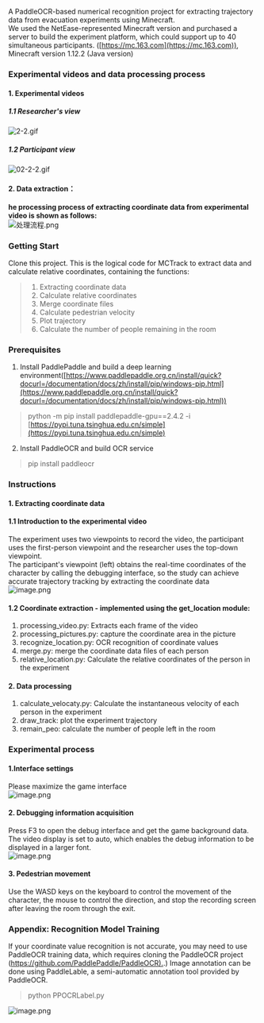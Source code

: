 A PaddleOCR-based numerical recognition project for extracting trajectory data from evacuation experiments using Minecraft.<br />We used the NetEase-represented Minecraft version and purchased a server to build the experiment platform, which could support up to 40 simultaneous participants. ([https://mc.163.com](https://mc.163.com)), Minecraft version 1.12.2 (Java version)
<a name="hLKaw"></a>
### **Experimental videos and data processing process**
<a name="Yitjy"></a>
#### 1. **Experimental videos**
<a name="RiUze"></a>
##### 1.1 **Researcher's view**
![2-2.gif](https://cdn.nlark.com/yuque/0/2023/gif/22618877/1682761072125-2bf26ff3-15d2-4182-b75c-8c9ca70d54ae.gif#clientId=u7d54e50b-0b2c-4&from=paste&height=347&id=udf57b374&originHeight=360&originWidth=640&originalType=binary&ratio=2&rotation=0&showTitle=false&size=22023270&status=done&style=none&taskId=u0341e8bd-f721-4999-a4c4-ea34d683ff6&title=&width=616)
<a name="LLhKq"></a>
##### 1.2 **Participant view**
![02-2-2.gif](https://cdn.nlark.com/yuque/0/2023/gif/22618877/1682761193350-1693ff64-c2e3-42d7-9224-727a2d1ccccf.gif#averageHue=%23237299&clientId=u7d54e50b-0b2c-4&from=paste&height=344&id=u1d21592f&originHeight=360&originWidth=640&originalType=binary&ratio=2&rotation=0&showTitle=false&size=7903787&status=done&style=none&taskId=u3ccc851c-8500-408d-9a89-5046b8079a6&title=&width=611)
<a name="J19kV"></a>
#### 2. **Data extraction**：
**he processing process of extracting coordinate data from experimental video is shown as follows:**<br />![处理流程.png](https://cdn.nlark.com/yuque/0/2023/png/22618877/1682759061455-af5a1fc9-96c9-4e7a-9985-a6350ba49454.png#averageHue=%237e7972&clientId=u7d54e50b-0b2c-4&from=paste&height=205&id=u6613ab2e&originHeight=2706&originWidth=11442&originalType=binary&ratio=2&rotation=0&showTitle=false&size=6399241&status=done&style=none&taskId=uc0dc7ecf-ca7b-45dd-9247-90cba0fcd5f&title=&width=868)
<a name="Wnvtp"></a>
### Getting Start
Clone this project. This is the logical code for MCTrack to extract data and calculate relative coordinates, containing the functions:
> 1. Extracting coordinate data
> 2. Calculate relative coordinates
> 3. Merge coordinate files
> 4. Calculate pedestrian velocity
> 5. Plot trajectory
> 6. Calculate the number of people remaining in the room

<a name="r54c7"></a>
### Prerequisites

1. Install PaddlePaddle and build a deep learning environment([https://www.paddlepaddle.org.cn/install/quick?docurl=/documentation/docs/zh/install/pip/windows-pip.html](https://www.paddlepaddle.org.cn/install/quick?docurl=/documentation/docs/zh/install/pip/windows-pip.html))
> python -m pip install paddlepaddle-gpu==2.4.2 -i [https://pypi.tuna.tsinghua.edu.cn/simple](https://pypi.tuna.tsinghua.edu.cn/simple)

2. Install PaddleOCR and build OCR service
> pip install paddleocr

<a name="ScNgj"></a>
### Instructions
<a name="Kz840"></a>
#### 1. Extracting coordinate data
<a name="umoRI"></a>
#### 1.1 Introduction to the experimental video
The experiment uses two viewpoints to record the video, the participant uses the first-person viewpoint and the researcher uses the top-down viewpoint.<br />The participant's viewpoint (left) obtains the real-time coordinates of the character by calling the debugging interface, so the study can achieve accurate trajectory tracking by extracting the coordinate data<br />![image.png](https://cdn.nlark.com/yuque/0/2023/png/22618877/1682761282219-ffa2cb8e-7418-4674-b13e-3ad9f7d86279.png#averageHue=%231d6b79&clientId=u7d54e50b-0b2c-4&from=paste&height=285&id=ub5271d21&originHeight=470&originWidth=1332&originalType=binary&ratio=2&rotation=0&showTitle=false&size=872149&status=done&style=none&taskId=u77169f7e-a2c8-4639-96d6-a87cbbb926c&title=&width=807)
<a name="QWcts"></a>
#### 1.2 Coordinate extraction - implemented using the get_location module:

1. processing_video.py: Extracts each frame of the video
2. processing_pictures.py: capture the coordinate area in the picture
3. recognize_location.py: OCR recognition of coordinate values
4. merge.py: merge the coordinate data files of each person
5. relative_location.py: Calculate the relative coordinates of the person in the experiment
<a name="B9OiO"></a>
#### 2. Data processing

1. calculate_velocaty.py: Calculate the instantaneous velocity of each person in the experiment
2. draw_track: plot the experiment trajectory
3. remain_peo: calculate the number of people left in the room
<a name="Ufx7M"></a>
### Experimental process
<a name="IP2IE"></a>
#### 1.Interface settings
Please maximize the game interface<br />![image.png](https://cdn.nlark.com/yuque/0/2022/png/22618877/1669187627058-e39e0010-a3d8-4536-9a45-3bc1c1b1211f.png#averageHue=%233a4641&clientId=ufd09b4ab-7a15-4&from=paste&height=557&id=J9JCI&originHeight=1080&originWidth=1920&originalType=binary&ratio=1&rotation=0&showTitle=false&size=382954&status=done&style=stroke&taskId=u62ee0892-b942-4213-bbc5-83a3219674b&title=&width=990)
<a name="w2Ycg"></a>
#### 2. Debugging information acquisition
Press F3 to open the debug interface and get the game background data. The video display is set to auto, which enables the debug information to be displayed in a larger font.<br />![image.png](https://cdn.nlark.com/yuque/0/2022/png/22618877/1650016789599-03719b1f-3446-4110-ada8-ae5a1b685338.png#averageHue=%23495d31&clientId=uc159d2c6-a042-4&from=paste&height=541&id=M62AM&originHeight=1017&originWidth=1916&originalType=binary&ratio=1&rotation=0&showTitle=false&size=591657&status=done&style=none&taskId=u378a929f-54bd-4d73-98ba-eed8d4be39b&title=&width=1020)
<a name="QwjN4"></a>
#### 3. Pedestrian movement
Use the WASD keys on the keyboard to control the movement of the character, the mouse to control the direction, and stop the recording screen after leaving the room through the exit.
<a name="sPx4m"></a>
### Appendix: Recognition Model Training
If your coordinate value recognition is not accurate, you may need to use PaddleOCR training data, which requires cloning the PaddleOCR project ([https://github.com/PaddlePaddle/PaddleOCR).](https://github.com/PaddlePaddle/PaddleOCR).) Image annotation can be done using PaddleLable, a semi-automatic annotation tool provided by PaddleOCR.
> python PPOCRLabel.py 

![image.png](https://cdn.nlark.com/yuque/0/2023/png/22618877/1681630556708-b37239fd-ff83-4589-bc2d-1598fd3fd15d.png#averageHue=%23f0f0ef&clientId=u07c89d2b-a828-4&from=paste&height=844&id=ucd064da5&originHeight=844&originWidth=1247&originalType=binary&ratio=1&rotation=0&showTitle=false&size=87262&status=done&style=none&taskId=u6516ba06-7524-4054-8052-4f8bcaa4d7c&title=&width=1247)
